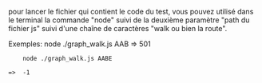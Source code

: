 pour lancer le fichier qui contient le code du test, vous pouvez utilisé dans le terminal la commande "node" suivi de la deuxième paramètre "path du fichier js" suivi d'une chaîne de caractères "walk ou bien la route".

Exemples: 
		node ./graph_walk.js AAB
	=>	501

		node ./graph_walk.js AABE

	=> 	-1
